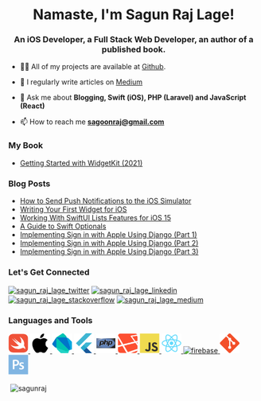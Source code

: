 <!--
**sagunraj/sagunraj** is a ✨ _special_ ✨ repository because its `README.md` (this file) appears on your GitHub profile.

Here are some ideas to get you started:

- 🔭 I’m currently working on ...
- 🌱 I’m currently learning ...
- 👯 I’m looking to collaborate on ...
- 🤔 I’m looking for help with ...
- 💬 Ask me about ...
- 📫 How to reach me: ...
- 😄 Pronouns: ...
- ⚡ Fun fact: ...
-->

<h1 align="center">Namaste, I'm Sagun Raj Lage!</h1>
<h3 align="center">An iOS Developer, a Full Stack Web Developer, an author of a published book.</h3>

- 👨‍💻 All of my projects are available at [Github](https://github.com/sagunraj).

- 📝 I regularly write articles on [Medium](https://sagunraj.medium.com)

- 💬 Ask me about **Blogging, Swift (iOS), PHP (Laravel) and JavaScript (React)**

- 📫 How to reach me **sagoonraj@gmail.com**

### My Book
- [Getting Started with WidgetKit (2021)](https://link.springer.com/book/10.1007/978-1-4842-7042-4)

### Blog Posts
- [How to Send Push Notifications to the iOS Simulator](https://betterprogramming.pub/how-to-send-push-notifications-to-the-ios-simulator-2988092ba931)
- [Writing Your First Widget for iOS](https://levelup.gitconnected.com/writing-your-first-widget-for-ios-e1e8acf0079)
- [Working With SwiftUI Lists Features for iOS 15](https://betterprogramming.pub/swiftui-lists-after-wwdc21-a8e5184e23b3)
- [A Guide to Swift Optionals](https://betterprogramming.pub/befriending-swift-optionals-part-1-149aa5b91301)
- [Implementing Sign in with Apple Using Django (Part 1)](https://betterprogramming.pub/implementing-sign-in-with-apple-using-django-a-recipe-part-1-of-3-fc5695e6e9db)
- [Implementing Sign in with Apple Using Django (Part 2)](https://betterprogramming.pub/implementing-sign-in-with-apple-using-django-a-recipe-part-2-of-3-12d673cf6eaf)
- [Implementing Sign in with Apple Using Django (Part 3)](https://betterprogramming.pub/implementing-sign-in-with-apple-using-django-a-recipe-part-3-of-3-12d66947d4f5)

### Let's Get Connected
<p align="left">
<a href="https://twitter.com/sagunraj" target="blank"><img align="center" src="https://raw.githubusercontent.com/rahuldkjain/github-profile-readme-generator/master/src/images/icons/Social/twitter.svg" alt="sagun_raj_lage_twitter" height="30" width="40" /></a>
<a href="https://linkedin.com/in/sagunraj" target="blank"><img align="center" src="https://raw.githubusercontent.com/rahuldkjain/github-profile-readme-generator/master/src/images/icons/Social/linked-in-alt.svg" alt="sagun_raj_lage_linkedin" height="30" width="40" /></a>
<a href="https://stackoverflow.com/users/7552217/sagun-raj-lage" target="blank"><img align="center" src="https://raw.githubusercontent.com/rahuldkjain/github-profile-readme-generator/master/src/images/icons/Social/stack-overflow.svg" alt="sagun_raj_lage_stackoverflow" height="30" width="40" /></a>
<a href="https://sagunraj.medium.com" target="blank"><img align="center" src="https://raw.githubusercontent.com/rahuldkjain/github-profile-readme-generator/master/src/images/icons/Social/medium.svg" alt="sagun_raj_lage_medium" height="30" width="40" /></a>
</p>

### Languages and Tools
<p>
<a href="https://swift.org" target="_blank"> <img src="https://raw.githubusercontent.com/devicons/devicon/master/icons/swift/swift-original.svg" alt="swift" width="40" height="40"/> </a>
<a href="https://developer.apple.com" target="_blank"> <img src="https://raw.githubusercontent.com/devicons/devicon/master/icons/apple/apple-original.svg" alt="apple" width="40" height="40"/> </a>
<a href="https://dart.dev" target="_blank"> <img src="https://raw.githubusercontent.com/devicons/devicon/master/icons/dart/dart-original.svg" alt="dart" width="40" height="40"/> </a>
<a href="https://flutter.dev" target="_blank"> <img src="https://raw.githubusercontent.com/devicons/devicon/master/icons/flutter/flutter-original.svg" alt="flutter" width="40" height="40"/> </a>
<a href="https://www.php.net" target="_blank"> <img src="https://raw.githubusercontent.com/devicons/devicon/master/icons/php/php-original.svg" alt="php" width="40" height="40"/> </a>
<a href="https://www.laravel.com" target="_blank"> <img src="https://raw.githubusercontent.com/devicons/devicon/master/icons/laravel/laravel-plain.svg" alt="laravel" width="40" height="40"/> </a>
<a href="https://developer.mozilla.org/en-US/docs/Web/JavaScript" target="_blank"> <img src="https://raw.githubusercontent.com/devicons/devicon/master/icons/javascript/javascript-original.svg" alt="laravel" width="40" height="40"/> </a> 
<a href="https://www.reactjs.org" target="_blank"> <img src="https://raw.githubusercontent.com/devicons/devicon/master/icons/react/react-original.svg" alt="laravel" width="40" height="40"/> </a> 
<a href="https://firebase.google.com/" target="_blank"> <img src="https://www.vectorlogo.zone/logos/firebase/firebase-icon.svg" alt="firebase" width="40" height="40"/> </a>
<a href="https://git-scm.com/" target="_blank"> <img src="https://raw.githubusercontent.com/devicons/devicon/master/icons/git/git-original.svg" alt="git" width="40" height="40"/> </a>
<a href="https://www.adobe.com/products/photoshop.html" target="_blank"> <img src="https://raw.githubusercontent.com/devicons/devicon/master/icons/photoshop/photoshop-plain.svg" alt="photoshop" width="40" height="40"/> </a>
</p>

<p>&nbsp;<img align="center" src="https://github-readme-stats.vercel.app/api?username=sagunraj&show_icons=true&locale=en" alt="sagunraj" /></p>
